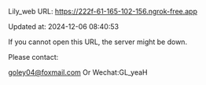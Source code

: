 Lily_web URL: https://222f-61-165-102-156.ngrok-free.app

Updated at: 2024-12-06 08:40:53

If you cannot open this URL, the server might be down.

Please contact: 

goley04@foxmail.com Or Wechat:GL_yeaH